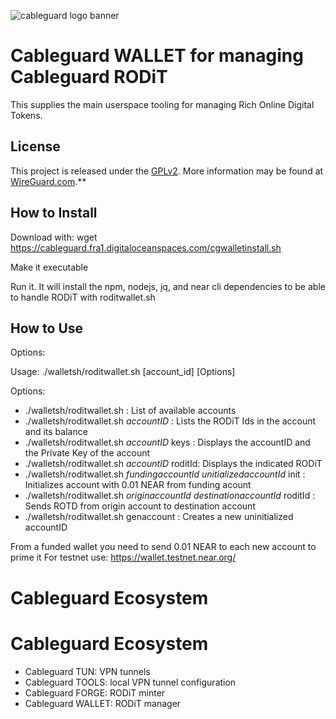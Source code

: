![cableguard logo banner](./banner.png)

# Cableguard WALLET for managing Cableguard RODiT
This supplies the main userspace tooling for managing Rich Online Digital Tokens.

## License
This project is released under the [GPLv2](COPYING).
More information may be found at [WireGuard.com](https://www.wireguard.com/).**

## How to Install
Download with: wget https://cableguard.fra1.digitaloceanspaces.com/cgwalletinstall.sh

Make it executable

Run it. It will install the npm, nodejs, jq, and near cli dependencies to be able to handle RODiT with roditwallet.sh

## How to Use
Options:

Usage: ./walletsh/roditwallet.sh [account_id] [Options]

Options:
-  ./walletsh/roditwallet.sh                   : List of available accounts
-  ./walletsh/roditwallet.sh *accountID*       : Lists the RODiT Ids in the account and its balance
-  ./walletsh/roditwallet.sh *accountID* keys  : Displays the accountID and the Private Key of the account
-  ./walletsh/roditwallet.sh *accountID* roditId: Displays the indicated RODiT
-  ./walletsh/roditwallet.sh *fundingaccountId* *unitializedaccountId* init   : Initializes account with 0.01 NEAR from funding acount
-  ./walletsh/roditwallet.sh *originaccountId*  *destinationaccountId* roditId : Sends ROTD from origin account to destination account
-  ./walletsh/roditwallet.sh genaccount        : Creates a new uninitialized accountID

From a funded wallet you need to send 0.01 NEAR to each new account to prime it
For testnet use: https://wallet.testnet.near.org/

# Cableguard Ecosystem
# Cableguard Ecosystem
- Cableguard TUN: VPN tunnels
- Cableguard TOOLS: local VPN tunnel configuration
- Cableguard FORGE: RODiT minter
- Cableguard WALLET: RODiT manager
